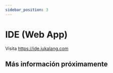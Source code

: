 ```yaml
---
sidebar_position: 3
---
```


# IDE (Web App)

Visita https://ide.jukalang.com

## Más información próximamente